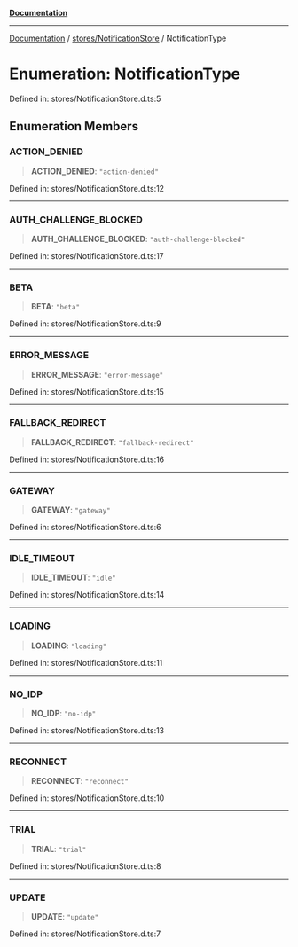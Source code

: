 [**Documentation**](../../../index.md)

***

[Documentation](../../../index.md) / [stores/NotificationStore](../index.md) / NotificationType

# Enumeration: NotificationType

Defined in: stores/NotificationStore.d.ts:5

## Enumeration Members

### ACTION\_DENIED

> **ACTION\_DENIED**: `"action-denied"`

Defined in: stores/NotificationStore.d.ts:12

***

### AUTH\_CHALLENGE\_BLOCKED

> **AUTH\_CHALLENGE\_BLOCKED**: `"auth-challenge-blocked"`

Defined in: stores/NotificationStore.d.ts:17

***

### BETA

> **BETA**: `"beta"`

Defined in: stores/NotificationStore.d.ts:9

***

### ERROR\_MESSAGE

> **ERROR\_MESSAGE**: `"error-message"`

Defined in: stores/NotificationStore.d.ts:15

***

### FALLBACK\_REDIRECT

> **FALLBACK\_REDIRECT**: `"fallback-redirect"`

Defined in: stores/NotificationStore.d.ts:16

***

### GATEWAY

> **GATEWAY**: `"gateway"`

Defined in: stores/NotificationStore.d.ts:6

***

### IDLE\_TIMEOUT

> **IDLE\_TIMEOUT**: `"idle"`

Defined in: stores/NotificationStore.d.ts:14

***

### LOADING

> **LOADING**: `"loading"`

Defined in: stores/NotificationStore.d.ts:11

***

### NO\_IDP

> **NO\_IDP**: `"no-idp"`

Defined in: stores/NotificationStore.d.ts:13

***

### RECONNECT

> **RECONNECT**: `"reconnect"`

Defined in: stores/NotificationStore.d.ts:10

***

### TRIAL

> **TRIAL**: `"trial"`

Defined in: stores/NotificationStore.d.ts:8

***

### UPDATE

> **UPDATE**: `"update"`

Defined in: stores/NotificationStore.d.ts:7
